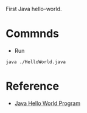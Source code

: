 First Java hello-world.

# Commnds

- Run

``` shell
java ./HelloWorld.java
```


# Reference

- [Java Hello World Program](https://www.geeksforgeeks.org/java-hello-world-program/)
